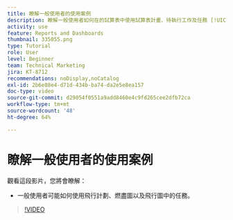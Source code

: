 ```yaml
---
title: 瞭解一般使用者的使用案例
description: 瞭解一般使用者如何在的試算表中使用試算表計畫、待執行工作及任務 [!UICONTROL 增強型分析].
activity: use
feature: Reports and Dashboards
thumbnail: 335055.png
type: Tutorial
role: User
level: Beginner
team: Technical Marketing
jira: KT-8712
recommendations: noDisplay,noCatalog
exl-id: 2b6e88e4-d71d-434b-ba74-da2e5e8ea157
doc-type: video
source-git-commit: d29054f0551a9add8460e4c9fd265cee2dfb72ca
workflow-type: tm+mt
source-wordcount: '48'
ht-degree: 64%

---
```


# 瞭解一般使用者的使用案例

觀看這段影片，您將會瞭解：

* 一般使用者可能如何使用飛行計劃、燃盡圖以及飛行圖中的任務。

>[!VIDEO](https://video.tv.adobe.com/v/335055/?quality=12&learn=on)
